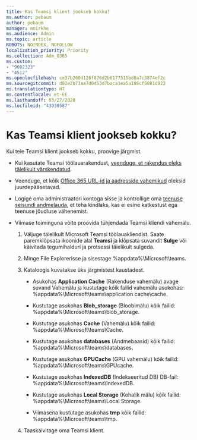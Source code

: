 ```yaml
---
title: Kas Teamsi klient jookseb kokku?
ms.author: pebaum
author: pebaum
manager: mnirkhe
ms.audience: Admin
ms.topic: article
ROBOTS: NOINDEX, NOFOLLOW
localization_priority: Priority
ms.collection: Adm_O365
ms.custom:
- "9002323"
- "4512"
ms.openlocfilehash: ce37b260d126f876d2b6177515bd8a7c3874ef2c
ms.sourcegitcommit: d02e2b73aa7d0453d7baca1ea5a186cf6081d022
ms.translationtype: HT
ms.contentlocale: et-EE
ms.lasthandoff: 03/27/2020
ms.locfileid: "43030587"
---
```

# <a name="teams-client-crashing"></a>Kas Teamsi klient jookseb kokku?

Kui teie Teamsi klient jookseb kokku, proovige järgmist.

- Kui kasutate Teamsi töölauarakendust, [veenduge, et rakendus oleks täielikult värskendatud](https://support.office.com/article/Update-Microsoft-Teams-535a8e4b-45f0-4f6c-8b3d-91bca7a51db1).

- Veenduge, et kõik [Office 365 URL-id ja aadresside vahemikud](https://docs.microsoft.com/microsoftteams/connectivity-issues) oleksid juurdepääsetavad.

- Logige oma administraatori kontoga sisse ja kontrollige oma [teenuse seisundi andmelauda](https://docs.microsoft.com/office365/enterprise/view-service-health), et teha kindlaks, kas ei esine katkestust ega teenuse jõudluse vähenemist.

 - Viimase toiminguna võite proovida tühjendada Teamsi kliendi vahemälu.

    1.  Väljuge täielikult Microsoft Teamsi töölauakliendist. Saate paremklõpsata ikoonide alal **Teamsi** ja klõpsata suvandit **Sulge** või käivitada tegumihalduri ja protsessi täielikult sulgeda.

    2.  Minge File Explorerisse ja sisestage %appdata%\Microsoft\teams.

    3.  Kataloogis kuvatakse üks järgmistest kaustadest.

         - Asukohas **Application Cache** (Rakenduse vahemälu) avage suvand Vahemälu ja kustutage kõik failid vahemälu asukohas: %appdata%\Microsoft\teams\application cache\cache.

        - Kustutage asukohas **Blob_storage** (Bloobimälu) kõik failid: %appdata%\Microsoft\teams\blob_storage.

        - Kustutage asukohas **Cache** (Vahemälu) kõik failid: %appdata%\Microsoft\teams\Cache.

        - Kustutage asukohas **databases** (Andmebaasid) kõik failid: %appdata%\Microsoft\teams\databases.

        - Kustutage asukohas **GPUCache** (GPU vahemälu) kõik failid: %appdata%\Microsoft\teams\GPUcache.

        - Kustutage asukohas **IndexedDB** (Indekseeritud DB) DB-fail: %appdata%\Microsoft\teams\IndexedDB.

        - Kustutage asukohas **Local Storage** (Kohalik mälu) kõik failid: %appdata%\Microsoft\teams\Local Storage.

        - Viimasena kustutage asukohas **tmp** kõik failid: %appdata%\Microsoft\teams\tmp.

    4. Taaskäivitage oma Teamsi klient.
